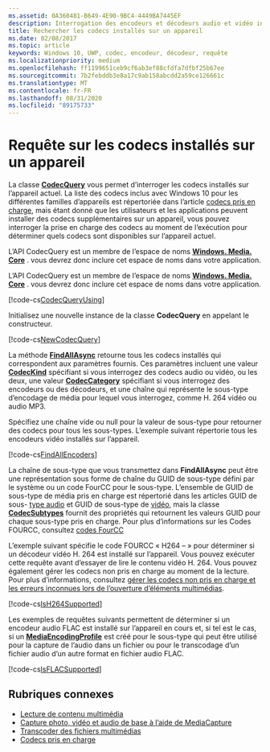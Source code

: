 ```yaml
---
ms.assetid: 0A360481-B649-4E90-9BC4-4449BA7445EF
description: Interrogation des encodeurs et décodeurs audio et vidéo installés sur un appareil.
title: Rechercher les codecs installés sur un appareil
ms.date: 02/08/2017
ms.topic: article
keywords: Windows 10, UWP, codec, encodeur, décodeur, requête
ms.localizationpriority: medium
ms.openlocfilehash: ff1199651ceb9cf6ab3ef88cfdfa7dfbf25b67ee
ms.sourcegitcommit: 7b2febddb3e8a17c9ab158abcdd2a59ce126661c
ms.translationtype: MT
ms.contentlocale: fr-FR
ms.lasthandoff: 08/31/2020
ms.locfileid: "89175733"
---
```

# <a name="query-for-codecs-installed-on-a-device"></a>Requête sur les codecs installés sur un appareil
La classe **[CodecQuery](/uwp/api/windows.media.core.codecquery)** vous permet d’interroger les codecs installés sur l’appareil actuel. La liste des codecs inclus avec Windows 10 pour les différentes familles d’appareils est répertoriée dans l’article [codecs pris en charge](supported-codecs.md), mais étant donné que les utilisateurs et les applications peuvent installer des codecs supplémentaires sur un appareil, vous pouvez interroger la prise en charge des codecs au moment de l’exécution pour déterminer quels codecs sont disponibles sur l’appareil actuel.

L’API CodecQuery est un membre de l’espace de noms **[Windows. Media. Core](/uwp/api/windows.media.core)** . vous devrez donc inclure cet espace de noms dans votre application.

L’API CodecQuery est un membre de l’espace de noms **[Windows. Media. Core](/uwp/api/windows.media.core)** . vous devrez donc inclure cet espace de noms dans votre application.

[!code-cs[CodecQueryUsing](./code/TranscodeWin10/cs/MainPage.xaml.cs#SnippetCodecQueryUsing)]

Initialisez une nouvelle instance de la classe **CodecQuery** en appelant le constructeur.

[!code-cs[NewCodecQuery](./code/TranscodeWin10/cs/MainPage.xaml.cs#SnippetNewCodecQuery)]

La méthode **[FindAllAsync](/uwp/api/windows.media.core.codecquery.findallasync)** retourne tous les codecs installés qui correspondent aux paramètres fournis. Ces paramètres incluent une valeur **[CodecKind](/uwp/api/windows.media.core.codeckind)** spécifiant si vous interrogez des codecs audio ou vidéo, ou les deux, une valeur **[CodecCategory](/uwp/api/windows.media.core.codeccategory)** spécifiant si vous interrogez des encodeurs ou des décodeurs, et une chaîne qui représente le sous-type d’encodage de média pour lequel vous interrogez, comme H. 264 vidéo ou audio MP3.

Spécifiez une chaîne vide ou null pour la valeur de sous-type pour retourner des codecs pour tous les sous-types. L’exemple suivant répertorie tous les encodeurs vidéo installés sur l’appareil.

[!code-cs[FindAllEncoders](./code/TranscodeWin10/cs/MainPage.xaml.cs#SnippetFindAllEncoders)]

La chaîne de sous-type que vous transmettez dans **FindAllAsync** peut être une représentation sous forme de chaîne du GUID de sous-type défini par le système ou un code FourCC pour le sous-type. L’ensemble de GUID de sous-type de média pris en charge est répertorié dans les articles GUID de sous- [type audio](/windows/desktop/medfound/audio-subtype-guids) et GUID de sous-type de [vidéo](/windows/desktop/medfound/video-subtype-guids), mais la classe **[CodecSubtypes](/uwp/api/windows.media.core.codecsubtypes)** fournit des propriétés qui retournent les valeurs GUID pour chaque sous-type pris en charge. Pour plus d’informations sur les Codes FOURCC, consultez [codes FourCC](/windows/desktop/DirectShow/fourcc-codes) 

L’exemple suivant spécifie le code FOURCC « H264 – » pour déterminer si un décodeur vidéo H. 264 est installé sur l’appareil. Vous pouvez exécuter cette requête avant d’essayer de lire le contenu vidéo H. 264. Vous pouvez également gérer les codecs non pris en charge au moment de la lecture. Pour plus d’informations, consultez [gérer les codecs non pris en charge et les erreurs inconnues lors de l’ouverture d’éléments multimédias](./media-playback-with-mediasource.md#handle-unsupported-codecs-and-unknown-errors-when-opening-media-items).

[!code-cs[IsH264Supported](./code/TranscodeWin10/cs/MainPage.xaml.cs#SnippetIsH264Supported)]

Les exemples de requêtes suivants permettent de déterminer si un encodeur audio FLAC est installé sur l’appareil en cours et, si tel est le cas, si un **[MediaEncodingProfile](/uwp/api/Windows.Media.MediaProperties.MediaEncodingProfile)** est créé pour le sous-type qui peut être utilisé pour la capture de l’audio dans un fichier ou pour le transcodage d’un fichier audio d’un autre format en fichier audio FLAC.

[!code-cs[IsFLACSupported](./code/TranscodeWin10/cs/MainPage.xaml.cs#SnippetIsFLACSupported)]

## <a name="related-topics"></a>Rubriques connexes

* [Lecture de contenu multimédia](media-playback.md)
* [Capture photo, vidéo et audio de base à l’aide de MediaCapture](basic-photo-video-and-audio-capture-with-MediaCapture.md)
* [Transcoder des fichiers multimédias](transcode-media-files.md)
* [Codecs pris en charge](supported-codecs.md)
 

 